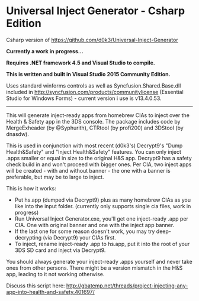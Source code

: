 # Universal Inject Generator - Csharp Edition
Csharp version of https://github.com/d0k3/Universal-Inject-Generator

**Currently a work in progress...**

**Requires .NET framework 4.5 and Visual Studio to compile.**

**This is written and built in Visual Studio 2015 Community Edition.**

Uses standard winforms controls as well as Syncfusion.Shared.Base.dll included in http://syncfusion.com/products/communitylicense (Essential Studio for Windows Forms) - current version i use is v13.4.0.53.

---

This will generate inject-ready apps from homebrew CIAs to inject over the Health & Safety app in the 3DS console. The package includes code by MergeExheader (by @Syphurith), CTRtool (by profi200) and 3DStool (by dnasdw). 

This is used in conjunction with most recent (d0k3's) Decrypt9's "Dump Health&Safety" and "Inject Health&Safety" features. You can only inject .apps smaller or equal in size to the original H&S app. Decrypt9 has a safety check build in and won't proceed with bigger ones. Per CIA, two inject apps will be created - with and without banner - the one with a banner is preferable, but may be to large to inject.

This is how it works:
* Put hs.app (dumped via Decrypt9) plus as many homebrew CIAs as you like into the input folder. (currently only supports single cia files, work in progress)
* Run Universal Inject Generator.exe, you'll get one inject-ready .app per CIA. One with original banner and one with the inject app banner.
* If the last one for some reason doesn't work, you may try deep-decrypting (via Decrypt9) your CIAs first.
* To inject, rename inject-ready .app to hs.app, put it into the root of your 3DS SD card and inject via Decrypt9.

You should always generate your inject-ready .apps yourself and never take ones from other persons. There might be a version mismatch in the H&S app, leading to it not working otherwise.

Discuss this script here: http://gbatemp.net/threads/project-injecting-any-app-into-health-and-safety.401697/
